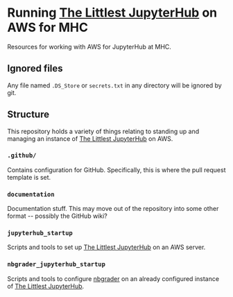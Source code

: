 # Running [The Littlest JupyterHub](https://tljh.jupyter.org/en/latest/) on AWS for MHC
Resources for working with AWS for JupyterHub at MHC.



## Ignored files

Any file named `.DS_Store` or `secrets.txt` in any directory will be ignored by git.



## Structure

This repository holds a variety of things relating to standing up and managing an instance of [The Littlest JupyterHub](https://tljh.jupyter.org/en/latest/) on AWS.


### `.github/`

Contains configuration for GitHub. Specifically, this is where the pull request template is set.


### `documentation`

Documentation stuff. This may move out of the repository into some other format -- possibly the GitHub wiki?


### `jupyterhub_startup`

Scripts and tools to set up [The Littlest JupyterHub](https://tljh.jupyter.org/en/latest/) on an AWS server.


### `nbgrader_jupyterhub_startup`

Scripts and tools to configure [nbgrader](https://nbgrader.readthedocs.io/en/stable/) on an already configured instance of [The Littlest JupyterHub](https://tljh.jupyter.org/en/latest/).
